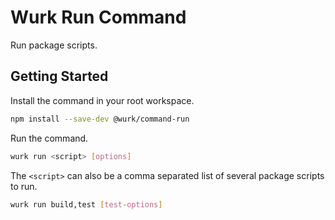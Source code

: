 # Wurk Run Command

Run package scripts.

## Getting Started

Install the command in your root workspace.

```sh
npm install --save-dev @wurk/command-run
```

Run the command.

```sh
wurk run <script> [options]
```

The `<script>` can also be a comma separated list of several package scripts to run.

```sh
wurk run build,test [test-options]
```
